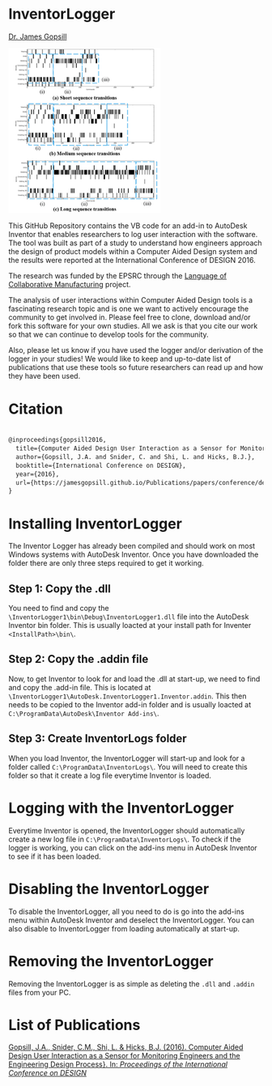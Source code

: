 # InventorLogger
[Dr. James Gopsill](http://jamesgopsill.github.io)

<img src="sequence-transitions.png" width="300px">

This GitHub Repository contains the VB code for an add-in to AutoDesk Inventor that enables researchers to log user interaction with the software. The tool was built as part of a study to understand how engineers approach the design of product models within a Computer Aided Design system and the results were reported at the International Conference of DESIGN 2016.

The research was funded by the EPSRC through the [Language of Collaborative Manufacturing](http://locm.blogs.ilrt.org) project.


The analysis of user interactions within Computer Aided Design tools is a fascinating research topic and is one we want to actively encourage the community to get involved in. Please feel free to clone, download and/or fork this software for your own studies. All we ask is that you cite our work so that we can continue to develop tools for the community.

Also, please let us know if you have used the logger and/or derivation of the logger in your studies! We would like to keep and up-to-date list of publications that use these tools so future researchers can read up and how they have been used.

# Citation

```latex

@inproceedings{gopsill2016,
  title={Computer Aided Design User Interaction as a Sensor for Monitoring Engineers and the Engineering Design Process},
  author={Gopsill, J.A. and Snider, C. and Shi, L. and Hicks, B.J.},
  booktitle={International Conference on DESIGN},
  year={2016},
  url={https://jamesgopsill.github.io/Publications/papers/conference/design2016/design2016.pdf}
}

```

# Installing InventorLogger

The Inventor Logger has already been compiled and should work on most Windows systems with AutoDesk Inventor. Once you have downloaded the folder there are only three steps required to get it working.

## Step 1: Copy the .dll

You need to find and copy the `\InventorLogger1\bin\Debug\InventorLogger1.dll` file into the AutoDesk Inventor bin folder. This is usually loacted at your install path for Inventer `<InstallPath>\bin\`.

## Step 2: Copy the .addin file

Now, to get Inventor to look for and load the .dll at start-up, we need to find and copy the .add-in file. This is located at `\InventorLogger1\AutoDesk.InventorLogger1.Inventor.addin`. This then needs to be copied to the Inventor add-in folder and is usually loacted at `C:\ProgramData\AutoDesk\Inventor Add-ins\`.

## Step 3: Create InventorLogs folder

When you load Inventor, the InventorLogger will start-up and look for a folder called `C:\ProgramData\InventorLogs\`. You will need to create this folder so that it create a log file everytime Inventor is loaded.

# Logging with the InventorLogger

Everytime Inventor is opened, the InventorLogger should automatically create a new log file in `C:\ProgramData\InventorLogs\`. To check if the logger is working, you can click on the add-ins menu in AutoDesk Inventor to see if it has been loaded.

# Disabling the InventorLogger

To disable the InventorLogger, all you need to do is go into the add-ins menu within AutoDesk Inventor and deselect the InventorLogger. You can also disable to InventorLogger from loading automatically at start-up.

# Removing the InventorLogger

Removing the InventorLogger is as simple as deleting the `.dll` and `.addin` files from your PC.

<!--
# The AutoDesk API
-->

# List of Publications

[Gopsill, J.A., Snider, C.M., Shi, L. & Hicks, B.J. (2016). Computer Aided Design User Interaction as a Sensor for Monitoring Engineers and the Engineering Design Process}. In: *Proceedings of the International Conference on DESIGN*](https://jamesgopsill.github.io/Publications/papers/conference/design2016/design2016.pdf)
